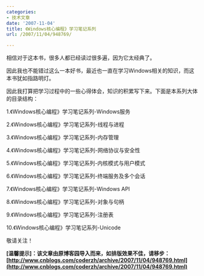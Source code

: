 ```yaml
---
categories:
- 技术文章
date: '2007-11-04'
title: 《Windows核心编程》学习笔记系列
url: /2007/11/04/948769/

---
```



相信对于这本书，很多人都已经读过很多遍，因为它太经典了。

因此我也不能错过这么一本好书，最近也一直在学习Windows相关的知识，而这本书犹如指路明灯。

因此我打算把学习过程中的一些心得体会，知识的积累写下来。下面是本系列大体的目录结构：

1.《Windows核心编程》学习笔记系列-Windows服务

2.《Windows核心编程》学习笔记系列-线程与进程

3.《Windows核心编程》学习笔记系列-内存管理

4.《Windows核心编程》学习笔记系列-网络协议与安全性

5.《Windows核心编程》学习笔记系列-内核模式与用户模式

6.《Windows核心编程》学习笔记系列-终端服务及多个会话

7.《Windows核心编程》学习笔记系列-Windows API

8.《Windows核心编程》学习笔记系列-对象与句柄

9.《Windows核心编程》学习笔记系列-注册表

10.《Windows核心编程》学习笔记系列-Unicode

敬请关注！

**[温馨提示]：该文章由原博客园导入而来，如排版效果不佳，请移步：[http://www.cnblogs.com/coderzh/archive/2007/11/04/948769.html](http://www.cnblogs.com/coderzh/archive/2007/11/04/948769.html)**